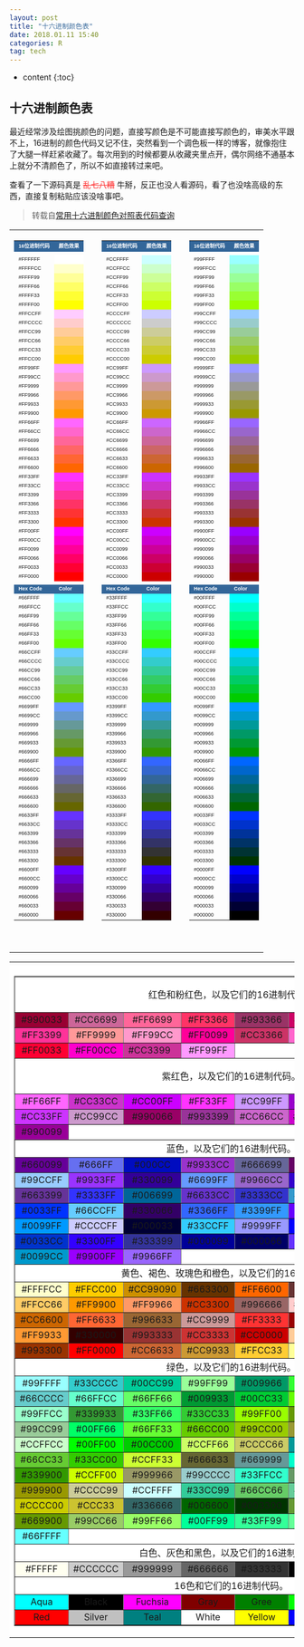 ```yaml
---
layout: post
title: "十六进制颜色表"
date: 2018.01.11 15:40
categories: R
tag: tech
---
```

* content
{:toc}

## 十六进制颜色表

最近经常涉及绘图挑颜色的问题，直接写颜色是不可能直接写颜色的，审美水平跟不上，16进制的颜色代码又记不住，突然看到一个调色板一样的博客，就像抱住了大腿一样赶紧收藏了。每次用到的时候都要从收藏夹里点开，偶尔网络不通基本上就分不清颜色了，所以不如直接转过来吧。

查看了一下源码真是 <font color='#FF3333'><del>乱七八糟</del></font> 牛掰，反正也没人看源码，看了也没啥高级的东西，直接复制粘贴应该没啥事吧。

>转载自[常用十六进制颜色对照表代码查询](https://yusi123.com/1090.html)

<table width="98%" cellspacing="1" cellpadding="1" align="center"><tbody><tr><td><table width="100%" border="0" cellspacing="2" cellpadding="2"><tbody><tr><td bgcolor="#336699"><span style="color: #ffffff; font-family: Verdana, Helvetica, sans-serif; font-size: xx-small;"><strong>16位进制代码</strong></span></td><td bgcolor="#336699"><span style="color: #ffffff; font-family: Verdana, Helvetica, sans-serif; font-size: xx-small;"><strong>颜色效果</strong></span></td></tr><tr><td></td><td></td></tr><tr><td><span style="font-family: Verdana, Helvetica, sans-serif; font-size: xx-small;">#FFFFFF</span></td><td bgcolor="#ffffff"></td></tr><tr><td><span style="font-family: Verdana, Helvetica, sans-serif; font-size: xx-small;">#FFFFCC</span></td><td bgcolor="#ffffcc"></td></tr><tr><td><span style="font-family: Verdana, Helvetica, sans-serif; font-size: xx-small;">#FFFF99</span></td><td bgcolor="#ffff99"></td></tr><tr><td><span style="font-family: Verdana, Helvetica, sans-serif; font-size: xx-small;">#FFFF66</span></td><td bgcolor="#ffff66"></td></tr><tr><td><span style="font-family: Verdana, Helvetica, sans-serif; font-size: xx-small;">#FFFF33</span></td><td bgcolor="#ffff33"></td></tr><tr><td><span style="font-family: Verdana, Helvetica, sans-serif; font-size: xx-small;">#FFFF00</span></td><td bgcolor="#ffff00"></td></tr><tr><td><span style="font-family: Verdana, Helvetica, sans-serif; font-size: xx-small;">#FFCCFF</span></td><td bgcolor="#ffccff"></td></tr><tr><td><span style="font-family: Verdana, Helvetica, sans-serif; font-size: xx-small;">#FFCCCC</span></td><td bgcolor="#ffcccc"></td></tr><tr><td><span style="font-family: Verdana, Helvetica, sans-serif; font-size: xx-small;">#FFCC99</span></td><td bgcolor="#ffcc99"></td></tr><tr><td><span style="font-family: Verdana, Helvetica, sans-serif; font-size: xx-small;">#FFCC66</span></td><td bgcolor="#ffcc66"></td></tr><tr><td><span style="font-family: Verdana, Helvetica, sans-serif; font-size: xx-small;">#FFCC33</span></td><td bgcolor="#ffcc33"></td></tr><tr><td><span style="font-family: Verdana, Helvetica, sans-serif; font-size: xx-small;">#FFCC00</span></td><td bgcolor="#ffcc00"></td></tr><tr><td><span style="font-family: Verdana, Helvetica, sans-serif; font-size: xx-small;">#FF99FF</span></td><td bgcolor="#ff99ff"></td></tr><tr><td><span style="font-family: Verdana, Helvetica, sans-serif; font-size: xx-small;">#FF99CC</span></td><td bgcolor="#ff99cc"></td></tr><tr><td><span style="font-family: Verdana, Helvetica, sans-serif; font-size: xx-small;">#FF9999</span></td><td bgcolor="#ff9999"></td></tr><tr><td><span style="font-family: Verdana, Helvetica, sans-serif; font-size: xx-small;">#FF9966</span></td><td bgcolor="#ff9966"></td></tr><tr><td><span style="font-family: Verdana, Helvetica, sans-serif; font-size: xx-small;">#FF9933</span></td><td bgcolor="#ff9933"></td></tr><tr><td><span style="font-family: Verdana, Helvetica, sans-serif; font-size: xx-small;">#FF9900</span></td><td bgcolor="#ff9900"></td></tr><tr><td><span style="font-family: Verdana, Helvetica, sans-serif; font-size: xx-small;">#FF66FF</span></td><td bgcolor="#ff66ff"></td></tr><tr><td><span style="font-family: Verdana, Helvetica, sans-serif; font-size: xx-small;">#FF66CC</span></td><td bgcolor="#ff66cc"></td></tr><tr><td><span style="font-family: Verdana, Helvetica, sans-serif; font-size: xx-small;">#FF6699</span></td><td bgcolor="#ff6699"></td></tr><tr><td><span style="font-family: Verdana, Helvetica, sans-serif; font-size: xx-small;">#FF6666</span></td><td bgcolor="#ff6666"></td></tr><tr><td><span style="font-family: Verdana, Helvetica, sans-serif; font-size: xx-small;">#FF6633</span></td><td bgcolor="#ff6633"></td></tr><tr><td><span style="font-family: Verdana, Helvetica, sans-serif; font-size: xx-small;">#FF6600</span></td><td bgcolor="#ff6600"></td></tr><tr><td><span style="font-family: Verdana, Helvetica, sans-serif; font-size: xx-small;">#FF33FF</span></td><td bgcolor="#ff33ff"></td></tr><tr><td><span style="font-family: Verdana, Helvetica, sans-serif; font-size: xx-small;">#FF33CC</span></td><td bgcolor="#ff33cc"></td></tr><tr><td><span style="font-family: Verdana, Helvetica, sans-serif; font-size: xx-small;">#FF3399</span></td><td bgcolor="#ff3399"></td></tr><tr><td><span style="font-family: Verdana, Helvetica, sans-serif; font-size: xx-small;">#FF3366</span></td><td bgcolor="#ff3366"></td></tr><tr><td><span style="font-family: Verdana, Helvetica, sans-serif; font-size: xx-small;">#FF3333</span></td><td bgcolor="#ff3333"></td></tr><tr><td><span style="font-family: Verdana, Helvetica, sans-serif; font-size: xx-small;">#FF3300</span></td><td bgcolor="#ff3300"></td></tr><tr><td><span style="font-family: Verdana, Helvetica, sans-serif; font-size: xx-small;">#FF00FF</span></td><td bgcolor="#ff00ff"></td></tr><tr><td><span style="font-family: Verdana, Helvetica, sans-serif; font-size: xx-small;">#FF00CC</span></td><td bgcolor="#ff00cc"></td></tr><tr><td><span style="font-family: Verdana, Helvetica, sans-serif; font-size: xx-small;">#FF0099</span></td><td bgcolor="#ff0099"></td></tr><tr><td><span style="font-family: Verdana, Helvetica, sans-serif; font-size: xx-small;">#FF0066</span></td><td bgcolor="#ff0066"></td></tr><tr><td><span style="font-family: Verdana, Helvetica, sans-serif; font-size: xx-small;">#FF0033</span></td><td bgcolor="#ff0033"></td></tr><tr><td><span style="font-family: Verdana, Helvetica, sans-serif; font-size: xx-small;">#FF0000</span></td><td bgcolor="#ff0000"></td></tr><tr><td></td></tr><tr><td bgcolor="#336699"><span style="color: #ffffff; font-family: Verdana, Helvetica, sans-serif; font-size: xx-small;"><strong>Hex Code</strong></span></td><td bgcolor="#336699"><span style="color: #ffffff; font-family: Verdana, Helvetica, sans-serif; font-size: xx-small;"><strong>Color</strong></span></td></tr><tr><td><span style="font-family: Verdana, Helvetica, sans-serif; font-size: xx-small;">#66FFFF</span></td><td bgcolor="#66ffff"></td></tr><tr><td><span style="font-family: Verdana, Helvetica, sans-serif; font-size: xx-small;">#66FFCC</span></td><td bgcolor="#66ffcc"></td></tr><tr><td><span style="font-family: Verdana, Helvetica, sans-serif; font-size: xx-small;">#66FF99</span></td><td bgcolor="#66ff99"></td></tr><tr><td><span style="font-family: Verdana, Helvetica, sans-serif; font-size: xx-small;">#66FF66</span></td><td bgcolor="#66ff66"></td></tr><tr><td><span style="font-family: Verdana, Helvetica, sans-serif; font-size: xx-small;">#66FF33</span></td><td bgcolor="#66ff33"></td></tr><tr><td><span style="font-family: Verdana, Helvetica, sans-serif; font-size: xx-small;">#66FF00</span></td><td bgcolor="#66ff00"></td></tr><tr><td><span style="font-family: Verdana, Helvetica, sans-serif; font-size: xx-small;">#66CCFF</span></td><td bgcolor="#66ccff"></td></tr><tr><td><span style="font-family: Verdana, Helvetica, sans-serif; font-size: xx-small;">#66CCCC</span></td><td bgcolor="#66cccc"></td></tr><tr><td><span style="font-family: Verdana, Helvetica, sans-serif; font-size: xx-small;">#66CC99</span></td><td bgcolor="#66cc99"></td></tr><tr><td><span style="font-family: Verdana, Helvetica, sans-serif; font-size: xx-small;">#66CC66</span></td><td bgcolor="#66cc66"></td></tr><tr><td><span style="font-family: Verdana, Helvetica, sans-serif; font-size: xx-small;">#66CC33</span></td><td bgcolor="#66cc33"></td></tr><tr><td><span style="font-family: Verdana, Helvetica, sans-serif; font-size: xx-small;">#66CC00</span></td><td bgcolor="#66cc00"></td></tr><tr><td><span style="font-family: Verdana, Helvetica, sans-serif; font-size: xx-small;">#6699FF</span></td><td bgcolor="#6699ff"></td></tr><tr><td><span style="font-family: Verdana, Helvetica, sans-serif; font-size: xx-small;">#6699CC</span></td><td bgcolor="#6699cc"></td></tr><tr><td><span style="font-family: Verdana, Helvetica, sans-serif; font-size: xx-small;">#669999</span></td><td bgcolor="#669999"></td></tr><tr><td><span style="font-family: Verdana, Helvetica, sans-serif; font-size: xx-small;">#669966</span></td><td bgcolor="#669966"></td></tr><tr><td><span style="font-family: Verdana, Helvetica, sans-serif; font-size: xx-small;">#669933</span></td><td bgcolor="#669933"></td></tr><tr><td><span style="font-family: Verdana, Helvetica, sans-serif; font-size: xx-small;">#669900</span></td><td bgcolor="#669900"></td></tr><tr><td><span style="font-family: Verdana, Helvetica, sans-serif; font-size: xx-small;">#6666FF</span></td><td bgcolor="#6666ff"></td></tr><tr><td><span style="font-family: Verdana, Helvetica, sans-serif; font-size: xx-small;">#6666CC</span></td><td bgcolor="#6666cc"></td></tr><tr><td><span style="font-family: Verdana, Helvetica, sans-serif; font-size: xx-small;">#666699</span></td><td bgcolor="#666699"></td></tr><tr><td><span style="font-family: Verdana, Helvetica, sans-serif; font-size: xx-small;">#666666</span></td><td bgcolor="#666666"></td></tr><tr><td><span style="font-family: Verdana, Helvetica, sans-serif; font-size: xx-small;">#666633</span></td><td bgcolor="#666633"></td></tr><tr><td><span style="font-family: Verdana, Helvetica, sans-serif; font-size: xx-small;">#666600</span></td><td bgcolor="#666600"></td></tr><tr><td><span style="font-family: Verdana, Helvetica, sans-serif; font-size: xx-small;">#6633FF</span></td><td bgcolor="#6633ff"></td></tr><tr><td><span style="font-family: Verdana, Helvetica, sans-serif; font-size: xx-small;">#6633CC</span></td><td bgcolor="#6633cc"></td></tr><tr><td><span style="font-family: Verdana, Helvetica, sans-serif; font-size: xx-small;">#663399</span></td><td bgcolor="#663399"></td></tr><tr><td><span style="font-family: Verdana, Helvetica, sans-serif; font-size: xx-small;">#663366</span></td><td bgcolor="#663366"></td></tr><tr><td><span style="font-family: Verdana, Helvetica, sans-serif; font-size: xx-small;">#663333</span></td><td bgcolor="#663333"></td></tr><tr><td><span style="font-family: Verdana, Helvetica, sans-serif; font-size: xx-small;">#663300</span></td><td bgcolor="#663300"></td></tr><tr><td><span style="font-family: Verdana, Helvetica, sans-serif; font-size: xx-small;">#6600FF</span></td><td bgcolor="#6600ff"></td></tr><tr><td><span style="font-family: Verdana, Helvetica, sans-serif; font-size: xx-small;">#6600CC</span></td><td bgcolor="#6600cc"></td></tr><tr><td><span style="font-family: Verdana, Helvetica, sans-serif; font-size: xx-small;">#660099</span></td><td bgcolor="#660099"></td></tr><tr><td><span style="font-family: Verdana, Helvetica, sans-serif; font-size: xx-small;">#660066</span></td><td bgcolor="#660066"></td></tr><tr><td><span style="font-family: Verdana, Helvetica, sans-serif; font-size: xx-small;">#660033</span></td><td bgcolor="#660033"></td></tr><tr><td><span style="font-family: Verdana, Helvetica, sans-serif; font-size: xx-small;">#660000</span></td><td bgcolor="#660000"></td></tr></tbody></table><p>&nbsp;</td><td></td><td valign="top"><table width="100%" border="0" cellspacing="2" cellpadding="2"><tbody><tr><td bgcolor="#336699"><span style="color: #ffffff; font-family: Verdana, Helvetica, sans-serif; font-size: xx-small;"><strong>16位进制代码</strong></span></td><td bgcolor="#336699"><span style="color: #ffffff; font-family: Verdana, Helvetica, sans-serif; font-size: xx-small;"><strong>颜色效果</strong></span></td></tr><tr><td></td><td></td></tr><tr><td><span style="font-family: Verdana, Helvetica, sans-serif; font-size: xx-small;">#CCFFFF</span></td><td bgcolor="#ccffff"></td></tr><tr><td><span style="font-family: Verdana, Helvetica, sans-serif; font-size: xx-small;">#CCFFCC</span></td><td bgcolor="#ccffcc"></td></tr><tr><td><span style="font-family: Verdana, Helvetica, sans-serif; font-size: xx-small;">#CCFF99</span></td><td bgcolor="#ccff99"></td></tr><tr><td><span style="font-family: Verdana, Helvetica, sans-serif; font-size: xx-small;">#CCFF66</span></td><td bgcolor="#ccff66"></td></tr><tr><td><span style="font-family: Verdana, Helvetica, sans-serif; font-size: xx-small;">#CCFF33</span></td><td bgcolor="#ccff33"></td></tr><tr><td><span style="font-family: Verdana, Helvetica, sans-serif; font-size: xx-small;">#CCFF00</span></td><td bgcolor="#ccff00"></td></tr><tr><td><span style="font-family: Verdana, Helvetica, sans-serif; font-size: xx-small;">#CCCCFF</span></td><td bgcolor="#ccccff"></td></tr><tr><td><span style="font-family: Verdana, Helvetica, sans-serif; font-size: xx-small;">#CCCCCC</span></td><td bgcolor="#cccccc"></td></tr><tr><td><span style="font-family: Verdana, Helvetica, sans-serif; font-size: xx-small;">#CCCC99</span></td><td bgcolor="#cccc99"></td></tr><tr><td><span style="font-family: Verdana, Helvetica, sans-serif; font-size: xx-small;">#CCCC66</span></td><td bgcolor="#cccc66"></td></tr><tr><td><span style="font-family: Verdana, Helvetica, sans-serif; font-size: xx-small;">#CCCC33</span></td><td bgcolor="#cccc33"></td></tr><tr><td><span style="font-family: Verdana, Helvetica, sans-serif; font-size: xx-small;">#CCCC00</span></td><td bgcolor="#cccc00"></td></tr><tr><td><span style="font-family: Verdana, Helvetica, sans-serif; font-size: xx-small;">#CC99FF</span></td><td bgcolor="#cc99ff"></td></tr><tr><td><span style="font-family: Verdana, Helvetica, sans-serif; font-size: xx-small;">#CC99CC</span></td><td bgcolor="#cc99cc"></td></tr><tr><td><span style="font-family: Verdana, Helvetica, sans-serif; font-size: xx-small;">#CC9999</span></td><td bgcolor="#cc9999"></td></tr><tr><td><span style="font-family: Verdana, Helvetica, sans-serif; font-size: xx-small;">#CC9966</span></td><td bgcolor="#cc9966"></td></tr><tr><td><span style="font-family: Verdana, Helvetica, sans-serif; font-size: xx-small;">#CC9933</span></td><td bgcolor="#cc9933"></td></tr><tr><td><span style="font-family: Verdana, Helvetica, sans-serif; font-size: xx-small;">#CC9900</span></td><td bgcolor="#cc9900"></td></tr><tr><td><span style="font-family: Verdana, Helvetica, sans-serif; font-size: xx-small;">#CC66FF</span></td><td bgcolor="#cc66ff"></td></tr><tr><td><span style="font-family: Verdana, Helvetica, sans-serif; font-size: xx-small;">#CC66CC</span></td><td bgcolor="#cc66cc"></td></tr><tr><td><span style="font-family: Verdana, Helvetica, sans-serif; font-size: xx-small;">#CC6699</span></td><td bgcolor="#cc6699"></td></tr><tr><td><span style="font-family: Verdana, Helvetica, sans-serif; font-size: xx-small;">#CC6666</span></td><td bgcolor="#cc6666"></td></tr><tr><td><span style="font-family: Verdana, Helvetica, sans-serif; font-size: xx-small;">#CC6633</span></td><td bgcolor="#cc6633"></td></tr><tr><td><span style="font-family: Verdana, Helvetica, sans-serif; font-size: xx-small;">#CC6600</span></td><td bgcolor="#cc6600"></td></tr><tr><td><span style="font-family: Verdana, Helvetica, sans-serif; font-size: xx-small;">#CC33FF</span></td><td bgcolor="#cc33ff"></td></tr><tr><td><span style="font-family: Verdana, Helvetica, sans-serif; font-size: xx-small;">#CC33CC</span></td><td bgcolor="#cc33cc"></td></tr><tr><td><span style="font-family: Verdana, Helvetica, sans-serif; font-size: xx-small;">#CC3399</span></td><td bgcolor="#cc3399"></td></tr><tr><td><span style="font-family: Verdana, Helvetica, sans-serif; font-size: xx-small;">#CC3366</span></td><td bgcolor="#cc3366"></td></tr><tr><td><span style="font-family: Verdana, Helvetica, sans-serif; font-size: xx-small;">#CC3333</span></td><td bgcolor="#cc3333"></td></tr><tr><td><span style="font-family: Verdana, Helvetica, sans-serif; font-size: xx-small;">#CC3300</span></td><td bgcolor="#cc3300"></td></tr><tr><td><span style="font-family: Verdana, Helvetica, sans-serif; font-size: xx-small;">#CC00FF</span></td><td bgcolor="#cc00ff"></td></tr><tr><td><span style="font-family: Verdana, Helvetica, sans-serif; font-size: xx-small;">#CC00CC</span></td><td bgcolor="#cc00cc"></td></tr><tr><td><span style="font-family: Verdana, Helvetica, sans-serif; font-size: xx-small;">#CC0099</span></td><td bgcolor="#cc0099"></td></tr><tr><td><span style="font-family: Verdana, Helvetica, sans-serif; font-size: xx-small;">#CC0066</span></td><td bgcolor="#cc0066"></td></tr><tr><td><span style="font-family: Verdana, Helvetica, sans-serif; font-size: xx-small;">#CC0033</span></td><td bgcolor="#cc0033"></td></tr><tr><td><span style="font-family: Verdana, Helvetica, sans-serif; font-size: xx-small;">#CC0000</span></td><td bgcolor="#cc0000"></td></tr><tr><td></td></tr><tr><td bgcolor="#336699"><span style="color: #ffffff; font-family: Verdana, Helvetica, sans-serif; font-size: xx-small;"><strong>Hex Code</strong></span></td><td bgcolor="#336699"><span style="color: #ffffff; font-family: Verdana, Helvetica, sans-serif; font-size: xx-small;"><strong>Color</strong></span></td></tr><tr><td><span style="font-family: Verdana, Helvetica, sans-serif; font-size: xx-small;">#33FFFF</span></td><td bgcolor="#33ffff"></td></tr><tr><td><span style="font-family: Verdana, Helvetica, sans-serif; font-size: xx-small;">#33FFCC</span></td><td bgcolor="#33ffcc"></td></tr><tr><td><span style="font-family: Verdana, Helvetica, sans-serif; font-size: xx-small;">#33FF99</span></td><td bgcolor="#33ff99"></td></tr><tr><td><span style="font-family: Verdana, Helvetica, sans-serif; font-size: xx-small;">#33FF66</span></td><td bgcolor="#33ff66"></td></tr><tr><td><span style="font-family: Verdana, Helvetica, sans-serif; font-size: xx-small;">#33FF33</span></td><td bgcolor="#33ff33"></td></tr><tr><td><span style="font-family: Verdana, Helvetica, sans-serif; font-size: xx-small;">#33FF00</span></td><td bgcolor="#33ff00"></td></tr><tr><td><span style="font-family: Verdana, Helvetica, sans-serif; font-size: xx-small;">#33CCFF</span></td><td bgcolor="#33ccff"></td></tr><tr><td><span style="font-family: Verdana, Helvetica, sans-serif; font-size: xx-small;">#33CCCC</span></td><td bgcolor="#33cccc"></td></tr><tr><td><span style="font-family: Verdana, Helvetica, sans-serif; font-size: xx-small;">#33CC99</span></td><td bgcolor="#33cc99"></td></tr><tr><td><span style="font-family: Verdana, Helvetica, sans-serif; font-size: xx-small;">#33CC66</span></td><td bgcolor="#33cc66"></td></tr><tr><td><span style="font-family: Verdana, Helvetica, sans-serif; font-size: xx-small;">#33CC33</span></td><td bgcolor="#33cc33"></td></tr><tr><td><span style="font-family: Verdana, Helvetica, sans-serif; font-size: xx-small;">#33CC00</span></td><td bgcolor="#33cc00"></td></tr><tr><td><span style="font-family: Verdana, Helvetica, sans-serif; font-size: xx-small;">#3399FF</span></td><td bgcolor="#3399ff"></td></tr><tr><td><span style="font-family: Verdana, Helvetica, sans-serif; font-size: xx-small;">#3399CC</span></td><td bgcolor="#3399cc"></td></tr><tr><td><span style="font-family: Verdana, Helvetica, sans-serif; font-size: xx-small;">#339999</span></td><td bgcolor="#339999"></td></tr><tr><td><span style="font-family: Verdana, Helvetica, sans-serif; font-size: xx-small;">#339966</span></td><td bgcolor="#339966"></td></tr><tr><td><span style="font-family: Verdana, Helvetica, sans-serif; font-size: xx-small;">#339933</span></td><td bgcolor="#339933"></td></tr><tr><td><span style="font-family: Verdana, Helvetica, sans-serif; font-size: xx-small;">#339900</span></td><td bgcolor="#339900"></td></tr><tr><td><span style="font-family: Verdana, Helvetica, sans-serif; font-size: xx-small;">#3366FF</span></td><td bgcolor="#3366ff"></td></tr><tr><td><span style="font-family: Verdana, Helvetica, sans-serif; font-size: xx-small;">#3366CC</span></td><td bgcolor="#3366cc"></td></tr><tr><td><span style="font-family: Verdana, Helvetica, sans-serif; font-size: xx-small;">#336699</span></td><td bgcolor="#336699"></td></tr><tr><td><span style="font-family: Verdana, Helvetica, sans-serif; font-size: xx-small;">#336666</span></td><td bgcolor="#336666"></td></tr><tr><td><span style="font-family: Verdana, Helvetica, sans-serif; font-size: xx-small;">#336633</span></td><td bgcolor="#336633"></td></tr><tr><td><span style="font-family: Verdana, Helvetica, sans-serif; font-size: xx-small;">#336600</span></td><td bgcolor="#336600"></td></tr><tr><td><span style="font-family: Verdana, Helvetica, sans-serif; font-size: xx-small;">#3333FF</span></td><td bgcolor="#3333ff"></td></tr><tr><td><span style="font-family: Verdana, Helvetica, sans-serif; font-size: xx-small;">#3333CC</span></td><td bgcolor="#3333cc"></td></tr><tr><td><span style="font-family: Verdana, Helvetica, sans-serif; font-size: xx-small;">#333399</span></td><td bgcolor="#333399"></td></tr><tr><td><span style="font-family: Verdana, Helvetica, sans-serif; font-size: xx-small;">#333366</span></td><td bgcolor="#333366"></td></tr><tr><td><span style="font-family: Verdana, Helvetica, sans-serif; font-size: xx-small;">#333333</span></td><td bgcolor="#333333"></td></tr><tr><td><span style="font-family: Verdana, Helvetica, sans-serif; font-size: xx-small;">#333300</span></td><td bgcolor="#333300"></td></tr><tr><td><span style="font-family: Verdana, Helvetica, sans-serif; font-size: xx-small;">#3300FF</span></td><td bgcolor="#3300ff"></td></tr><tr><td><span style="font-family: Verdana, Helvetica, sans-serif; font-size: xx-small;">#3300CC</span></td><td bgcolor="#3300cc"></td></tr><tr><td><span style="font-family: Verdana, Helvetica, sans-serif; font-size: xx-small;">#330099</span></td><td bgcolor="#330099"></td></tr><tr><td><span style="font-family: Verdana, Helvetica, sans-serif; font-size: xx-small;">#330066</span></td><td bgcolor="#330066"></td></tr><tr><td><span style="font-family: Verdana, Helvetica, sans-serif; font-size: xx-small;">#330033</span></td><td bgcolor="#330033"></td></tr><tr><td><span style="font-family: Verdana, Helvetica, sans-serif; font-size: xx-small;">#330000</span></td><td bgcolor="#330000"></td></tr></tbody></table></td><td></td><td valign="top"><table width="100%" border="0" cellspacing="2" cellpadding="2"><tbody><tr><td bgcolor="#336699"><span style="color: #ffffff; font-family: Verdana, Helvetica, sans-serif; font-size: xx-small;"><strong>16位进制代码</strong></span></td><td bgcolor="#336699"><span style="color: #ffffff; font-family: Verdana, Helvetica, sans-serif; font-size: xx-small;"><strong>颜色效果</strong></span></td></tr><tr><td></td><td></td></tr><tr><td><span style="font-family: Verdana, Helvetica, sans-serif; font-size: xx-small;">#99FFFF</span></td><td bgcolor="#99ffff"></td></tr><tr><td><span style="font-family: Verdana, Helvetica, sans-serif; font-size: xx-small;">#99FFCC</span></td><td bgcolor="#99ffcc"></td></tr><tr><td><span style="font-family: Verdana, Helvetica, sans-serif; font-size: xx-small;">#99FF99</span></td><td bgcolor="#99ff99"></td></tr><tr><td><span style="font-family: Verdana, Helvetica, sans-serif; font-size: xx-small;">#99FF66</span></td><td bgcolor="#99ff66"></td></tr><tr><td><span style="font-family: Verdana, Helvetica, sans-serif; font-size: xx-small;">#99FF33</span></td><td bgcolor="#99ff33"></td></tr><tr><td><span style="font-family: Verdana, Helvetica, sans-serif; font-size: xx-small;">#99FF00</span></td><td bgcolor="#99ff00"></td></tr><tr><td><span style="font-family: Verdana, Helvetica, sans-serif; font-size: xx-small;">#99CCFF</span></td><td bgcolor="#99ccff"></td></tr><tr><td><span style="font-family: Verdana, Helvetica, sans-serif; font-size: xx-small;">#99CCCC</span></td><td bgcolor="#99cccc"></td></tr><tr><td><span style="font-family: Verdana, Helvetica, sans-serif; font-size: xx-small;">#99CC99</span></td><td bgcolor="#99cc99"></td></tr><tr><td><span style="font-family: Verdana, Helvetica, sans-serif; font-size: xx-small;">#99CC66</span></td><td bgcolor="#99cc66"></td></tr><tr><td><span style="font-family: Verdana, Helvetica, sans-serif; font-size: xx-small;">#99CC33</span></td><td bgcolor="#99cc33"></td></tr><tr><td><span style="font-family: Verdana, Helvetica, sans-serif; font-size: xx-small;">#99CC00</span></td><td bgcolor="#99cc00"></td></tr><tr><td><span style="font-family: Verdana, Helvetica, sans-serif; font-size: xx-small;">#9999FF</span></td><td bgcolor="#9999ff"></td></tr><tr><td><span style="font-family: Verdana, Helvetica, sans-serif; font-size: xx-small;">#9999CC</span></td><td bgcolor="#9999cc"></td></tr><tr><td><span style="font-family: Verdana, Helvetica, sans-serif; font-size: xx-small;">#999999</span></td><td bgcolor="#999999"></td></tr><tr><td><span style="font-family: Verdana, Helvetica, sans-serif; font-size: xx-small;">#999966</span></td><td bgcolor="#999966"></td></tr><tr><td><span style="font-family: Verdana, Helvetica, sans-serif; font-size: xx-small;">#999933</span></td><td bgcolor="#999933"></td></tr><tr><td><span style="font-family: Verdana, Helvetica, sans-serif; font-size: xx-small;">#999900</span></td><td bgcolor="#999900"></td></tr><tr><td><span style="font-family: Verdana, Helvetica, sans-serif; font-size: xx-small;">#9966FF</span></td><td bgcolor="#9966ff"></td></tr><tr><td><span style="font-family: Verdana, Helvetica, sans-serif; font-size: xx-small;">#9966CC</span></td><td bgcolor="#9966cc"></td></tr><tr><td><span style="font-family: Verdana, Helvetica, sans-serif; font-size: xx-small;">#996699</span></td><td bgcolor="#996699"></td></tr><tr><td><span style="font-family: Verdana, Helvetica, sans-serif; font-size: xx-small;">#996666</span></td><td bgcolor="#996666"></td></tr><tr><td><span style="font-family: Verdana, Helvetica, sans-serif; font-size: xx-small;">#996633</span></td><td bgcolor="#996633"></td></tr><tr><td><span style="font-family: Verdana, Helvetica, sans-serif; font-size: xx-small;">#996600</span></td><td bgcolor="#996600"></td></tr><tr><td><span style="font-family: Verdana, Helvetica, sans-serif; font-size: xx-small;">#9933FF</span></td><td bgcolor="#9933ff"></td></tr><tr><td><span style="font-family: Verdana, Helvetica, sans-serif; font-size: xx-small;">#9933CC</span></td><td bgcolor="#9933cc"></td></tr><tr><td><span style="font-family: Verdana, Helvetica, sans-serif; font-size: xx-small;">#993399</span></td><td bgcolor="#993399"></td></tr><tr><td><span style="font-family: Verdana, Helvetica, sans-serif; font-size: xx-small;">#993366</span></td><td bgcolor="#993366"></td></tr><tr><td><span style="font-family: Verdana, Helvetica, sans-serif; font-size: xx-small;">#993333</span></td><td bgcolor="#993333"></td></tr><tr><td><span style="font-family: Verdana, Helvetica, sans-serif; font-size: xx-small;">#993300</span></td><td bgcolor="#993300"></td></tr><tr><td><span style="font-family: Verdana, Helvetica, sans-serif; font-size: xx-small;">#9900FF</span></td><td bgcolor="#9900ff"></td></tr><tr><td><span style="font-family: Verdana, Helvetica, sans-serif; font-size: xx-small;">#9900CC</span></td><td bgcolor="#9900cc"></td></tr><tr><td><span style="font-family: Verdana, Helvetica, sans-serif; font-size: xx-small;">#990099</span></td><td bgcolor="#990099"></td></tr><tr><td><span style="font-family: Verdana, Helvetica, sans-serif; font-size: xx-small;">#990066</span></td><td bgcolor="#990066"></td></tr><tr><td><span style="font-family: Verdana, Helvetica, sans-serif; font-size: xx-small;">#990033</span></td><td bgcolor="#990033"></td></tr><tr><td><span style="font-family: Verdana, Helvetica, sans-serif; font-size: xx-small;">#990000</span></td><td bgcolor="#990000"></td></tr><tr><td></td></tr><tr><td bgcolor="#336699"><span style="color: #ffffff; font-family: Verdana, Helvetica, sans-serif; font-size: xx-small;"><strong>Hex Code</strong></span></td><td bgcolor="#336699"><span style="color: #ffffff; font-family: Verdana, Helvetica, sans-serif; font-size: xx-small;"><strong>Color</strong></span></td></tr><tr><td><span style="font-family: Verdana, Helvetica, sans-serif; font-size: xx-small;">#00FFFF</span></td><td bgcolor="#00ffff"></td></tr><tr><td><span style="font-family: Verdana, Helvetica, sans-serif; font-size: xx-small;">#00FFCC</span></td><td bgcolor="#00ffcc"></td></tr><tr><td><span style="font-family: Verdana, Helvetica, sans-serif; font-size: xx-small;">#00FF99</span></td><td bgcolor="#00ff99"></td></tr><tr><td><span style="font-family: Verdana, Helvetica, sans-serif; font-size: xx-small;">#00FF66</span></td><td bgcolor="#00ff66"></td></tr><tr><td><span style="font-family: Verdana, Helvetica, sans-serif; font-size: xx-small;">#00FF33</span></td><td bgcolor="#00ff33"></td></tr><tr><td><span style="font-family: Verdana, Helvetica, sans-serif; font-size: xx-small;">#00FF00</span></td><td bgcolor="#00ff00"></td></tr><tr><td><span style="font-family: Verdana, Helvetica, sans-serif; font-size: xx-small;">#00CCFF</span></td><td bgcolor="#00ccff"></td></tr><tr><td><span style="font-family: Verdana, Helvetica, sans-serif; font-size: xx-small;">#00CCCC</span></td><td bgcolor="#00cccc"></td></tr><tr><td><span style="font-family: Verdana, Helvetica, sans-serif; font-size: xx-small;">#00CC99</span></td><td bgcolor="#00cc99"></td></tr><tr><td><span style="font-family: Verdana, Helvetica, sans-serif; font-size: xx-small;">#00CC66</span></td><td bgcolor="#00cc66"></td></tr><tr><td><span style="font-family: Verdana, Helvetica, sans-serif; font-size: xx-small;">#00CC33</span></td><td bgcolor="#00cc33"></td></tr><tr><td><span style="font-family: Verdana, Helvetica, sans-serif; font-size: xx-small;">#00CC00</span></td><td bgcolor="#00cc00"></td></tr><tr><td><span style="font-family: Verdana, Helvetica, sans-serif; font-size: xx-small;">#0099FF</span></td><td bgcolor="#0099ff"></td></tr><tr><td><span style="font-family: Verdana, Helvetica, sans-serif; font-size: xx-small;">#0099CC</span></td><td bgcolor="#0099cc"></td></tr><tr><td><span style="font-family: Verdana, Helvetica, sans-serif; font-size: xx-small;">#009999</span></td><td bgcolor="#009999"></td></tr><tr><td><span style="font-family: Verdana, Helvetica, sans-serif; font-size: xx-small;">#009966</span></td><td bgcolor="#009966"></td></tr><tr><td><span style="font-family: Verdana, Helvetica, sans-serif; font-size: xx-small;">#009933</span></td><td bgcolor="#009933"></td></tr><tr><td><span style="font-family: Verdana, Helvetica, sans-serif; font-size: xx-small;">#009900</span></td><td bgcolor="#009900"></td></tr><tr><td><span style="font-family: Verdana, Helvetica, sans-serif; font-size: xx-small;">#0066FF</span></td><td bgcolor="#0066ff"></td></tr><tr><td><span style="font-family: Verdana, Helvetica, sans-serif; font-size: xx-small;">#0066CC</span></td><td bgcolor="#0066cc"></td></tr><tr><td><span style="font-family: Verdana, Helvetica, sans-serif; font-size: xx-small;">#006699</span></td><td bgcolor="#006699"></td></tr><tr><td><span style="font-family: Verdana, Helvetica, sans-serif; font-size: xx-small;">#006666</span></td><td bgcolor="#006666"></td></tr><tr><td><span style="font-family: Verdana, Helvetica, sans-serif; font-size: xx-small;">#006633</span></td><td bgcolor="#006633"></td></tr><tr><td><span style="font-family: Verdana, Helvetica, sans-serif; font-size: xx-small;">#006600</span></td><td bgcolor="#006600"></td></tr><tr><td><span style="font-family: Verdana, Helvetica, sans-serif; font-size: xx-small;">#0033FF</span></td><td bgcolor="#0033ff"></td></tr><tr><td><span style="font-family: Verdana, Helvetica, sans-serif; font-size: xx-small;">#0033CC</span></td><td bgcolor="#0033cc"></td></tr><tr><td><span style="font-family: Verdana, Helvetica, sans-serif; font-size: xx-small;">#003399</span></td><td bgcolor="#003399"></td></tr><tr><td><span style="font-family: Verdana, Helvetica, sans-serif; font-size: xx-small;">#003366</span></td><td bgcolor="#003366"></td></tr><tr><td><span style="font-family: Verdana, Helvetica, sans-serif; font-size: xx-small;">#003333</span></td><td bgcolor="#003333"></td></tr><tr><td><span style="font-family: Verdana, Helvetica, sans-serif; font-size: xx-small;">#003300</span></td><td bgcolor="#003300"></td></tr><tr><td><span style="font-family: Verdana, Helvetica, sans-serif; font-size: xx-small;">#0000FF</span></td><td bgcolor="#0000ff"></td></tr><tr><td><span style="font-family: Verdana, Helvetica, sans-serif; font-size: xx-small;">#0000CC</span></td><td bgcolor="#0000cc"></td></tr><tr><td><span style="font-family: Verdana, Helvetica, sans-serif; font-size: xx-small;">#000099</span></td><td bgcolor="#000099"></td></tr><tr><td><span style="font-family: Verdana, Helvetica, sans-serif; font-size: xx-small;">#000066</span></td><td bgcolor="#000066"></td></tr><tr><td><span style="font-family: Verdana, Helvetica, sans-serif; font-size: xx-small;">#000033</span></td><td bgcolor="#000033"></td></tr><tr><td><span style="font-family: Verdana, Helvetica, sans-serif; font-size: xx-small;">#000000</span></td><td bgcolor="#000000"></td></tr></tbody></table></td></tr></tbody></table><table width="100%" cellspacing="0" cellpadding="3"><tbody><tr><td></td><td align="right"></td></tr><tr bgcolor="#ffffff"><td colspan="2"><table width="600" border="1" cellspacing="1"><tbody><tr><td colspan="10" width="100%" height="19"><p align="center">红色和粉红色，以及它们的16进制代码。</p></td></tr><tr><td align="middle" bgcolor="#990033" width="12" height="25">#990033</td><td align="middle" bgcolor="#cc6699" width="12" height="25">#CC6699</td><td align="middle" bgcolor="#ff6699" width="12" height="25">#FF6699</td><td align="middle" bgcolor="#ff3366" width="12" height="25">#FF3366</td><td align="middle" bgcolor="#993366" width="12" height="25">#993366</td><td align="middle" bgcolor="#cc0066" width="12" height="25">#CC0066</td><td align="middle" bgcolor="#cc0033" width="12" height="25">#CC0033</td><td align="middle" bgcolor="#ff0066" width="12" height="25">#FF0066</td></tr><tr><td align="middle" bgcolor="#ff3399" width="12" height="25">#FF3399</td><td align="middle" bgcolor="#ff9999" width="12" height="25">#FF9999</td><td align="middle" bgcolor="#ff99cc" width="12" height="25">#FF99CC</td><td align="middle" bgcolor="#ff0099" width="12" height="25">#FF0099</td><td align="middle" bgcolor="#cc3366" width="12" height="25">#CC3366</td><td align="middle" bgcolor="#ff66cc" width="12" height="25">#FF66CC</td><td align="middle" bgcolor="#ff33cc" width="12" height="25">#FF33CC</td><td align="middle" bgcolor="#ffccff" width="12" height="25">#FFCCFF</td></tr><tr><td align="middle" bgcolor="#ff0033" width="12" height="25">#FF0033</td><td align="middle" bgcolor="#ff00cc" width="12" height="25">#FF00CC</td><td valign="center" bgcolor="#cc3399" width="12" height="25">#CC3399</td><td align="middle" bgcolor="#ff99ff" width="12" height="25">#FF99FF</td></tr><tr><td colspan="10" align="middle" width="100%" height="19"><p align="center">紫红色，以及它们的16进制代码。</p></td></tr><tr><td align="middle" bgcolor="#ff66ff" width="12" height="19">#FF66FF</td><td align="middle" bgcolor="#cc33cc" width="12" height="19">#CC33CC</td><td align="middle" bgcolor="#cc00ff" width="12" height="19">#CC00FF</td><td align="middle" bgcolor="#ff33ff" width="12" height="19">#FF33FF</td><td align="middle" bgcolor="#cc99ff" width="12" height="19">#CC99FF</td><td align="middle" bgcolor="#9900cc" width="12" height="19">#9900CC</td><td align="middle" bgcolor="#ff00ff" width="12" height="19">#FF00FF</td><td align="middle" bgcolor="#cc66ff" width="12" height="19">#CC66FF</td></tr><tr><td align="middle" bgcolor="#cc33ff" width="12" height="19">#CC33FF</td><td align="middle" bgcolor="#cc99cc" width="12" height="19">#CC99CC</td><td align="middle" bgcolor="#990066" width="12" height="19">#990066</td><td align="middle" bgcolor="#993399" width="12" height="19">#993399</td><td align="middle" bgcolor="#cc66cc" width="12" height="19">#CC66CC</td><td align="middle" bgcolor="#cc00cc" width="12" height="19">#CC00CC</td><td align="middle" bgcolor="#663366" width="12" height="19">#663366</td><td align="middle" bgcolor="#cc0099" width="12" height="19">#CC0099</td></tr><tr><td align="middle" bgcolor="#990099" width="12" height="19">#990099</td></tr><tr><td colspan="10" align="middle" width="100%" height="16">蓝色，以及它们的16进制代码。</td></tr><tr><td align="middle" bgcolor="#660099" width="12" height="16">#660099</td><td align="middle" bgcolor="#666ff0" width="12" height="16">#666FF</td><td align="middle" bgcolor="#000cc0" width="12" height="16">#000CC</td><td align="middle" bgcolor="#9933cc" width="12" height="16">#9933CC</td><td align="middle" bgcolor="#666699" width="12" height="16">#666699</td><td align="middle" bgcolor="#660066" width="12" height="16">#660066</td><td align="middle" bgcolor="#333366" width="12" height="16">#333366</td><td align="middle" bgcolor="#0066cc" width="12" height="16">#0066CC</td></tr><tr><td align="middle" bgcolor="#99ccff" width="12" height="16">#99CCFF</td><td align="middle" bgcolor="#9933ff" width="12" height="16">#9933FF</td><td align="middle" bgcolor="#330099" width="12" height="16">#330099</td><td align="middle" bgcolor="#6699ff" width="12" height="16">#6699FF</td><td align="middle" bgcolor="#9966cc" width="12" height="16">#9966CC</td><td align="middle" bgcolor="#3300cc" width="12" height="16">#3300CC</td><td align="middle" bgcolor="#003366" width="12" height="16">#003366</td><td align="middle" bgcolor="#330033" width="12" height="16">#330033</td></tr><tr><td align="middle" bgcolor="#663399" width="12" height="16">#663399</td><td align="middle" bgcolor="#3333ff" width="12" height="16">#3333FF</td><td align="middle" bgcolor="#006699" width="12" height="16">#006699</td><td align="middle" bgcolor="#6633cc" width="12" height="16">#6633CC</td><td align="middle" bgcolor="#3333cc" width="12" height="16">#3333CC</td><td align="middle" bgcolor="#3399cc" width="12" height="16">#3399CC</td><td align="middle" bgcolor="#6600cc" width="12" height="16">#6600CC</td><td align="middle" bgcolor="#0066ff" width="12" height="16">#0066FF</td></tr><tr><td align="middle" bgcolor="#0033ff" width="12" height="16">#0033FF</td><td align="middle" bgcolor="#66ccff" width="12" height="16">#66CCFF</td><td align="middle" bgcolor="#330066" width="12" height="16">#330066</td><td align="middle" bgcolor="#3366ff" width="12" height="16">#3366FF</td><td align="middle" bgcolor="#3399ff" width="12" height="16">#3399FF</td><td align="middle" bgcolor="#6600ff" width="12" height="16">#6600FF</td><td align="middle" bgcolor="#3366cc" width="12" height="16">#3366CC</td><td align="middle" bgcolor="#6699cc" width="12" height="16">#6699CC</td></tr><tr><td align="middle" bgcolor="#0099ff" width="12" height="16">#0099FF</td><td align="middle" bgcolor="#ccccff" width="12" height="16">#CCCCFF</td><td align="middle" bgcolor="#000033" width="12" height="16">#000033</td><td align="middle" bgcolor="#33ccff" width="12" height="16">#33CCFF</td><td align="middle" bgcolor="#9999ff" width="12" height="16">#9999FF</td><td align="middle" bgcolor="#0000ff" width="12" height="16">#0000FF</td><td align="middle" bgcolor="#00ccff" width="12" height="16">#00CCFF</td><td align="middle" bgcolor="#9999cc" width="12" height="16">#9999CC</td></tr><tr><td align="middle" bgcolor="#0033cc" width="12" height="16">#0033CC</td><td align="middle" bgcolor="#3300ff" width="12" height="16">#3300FF</td><td align="middle" bgcolor="#333399" width="12" height="16">#333399</td><td align="middle" bgcolor="#000099" width="12" height="16">#000099</td><td align="middle" bgcolor="#000066" width="12" height="16">#000066</td><td align="middle" bgcolor="#6633ff" width="12" height="16">#6633FF</td><td align="middle" bgcolor="#003399" width="12" height="16">#003399</td><td align="middle" bgcolor="#6666cc" width="12" height="16">#6666CC</td></tr><tr><td align="middle" bgcolor="#0099cc" width="12" height="16">#0099CC</td><td align="middle" bgcolor="#9900ff" width="12" height="16">#9900FF</td><td align="middle" bgcolor="#9966ff" width="12" height="16">#9966FF</td></tr><tr><td colspan="10" align="middle" width="100%" height="14">黄色、褐色、玫瑰色和橙色，以及它们的16进制代码。</td></tr><tr><td align="middle" bgcolor="#ffffcc" width="12" height="16">#FFFFCC</td><td align="middle" bgcolor="#ffcc00" width="12" height="16">#FFCC00</td><td align="middle" bgcolor="#cc9000" width="12" height="16">#CC99090</td><td align="middle" bgcolor="#663300" width="12" height="16">#663300</td><td align="middle" bgcolor="#ff6600" width="12" height="16">#FF6600</td><td align="middle" bgcolor="#663333" width="12" height="16">#663333</td><td align="middle" bgcolor="#cc6666" width="12" height="16">#CC6666</td><td align="middle" bgcolor="#ff6666" width="12" height="16">#FF6666</td></tr><tr><td align="middle" bgcolor="#ffcc66" width="12" height="16">#FFCC66</td><td align="middle" bgcolor="#ff9900" width="12" height="16">#FF9900</td><td align="middle" bgcolor="#ff9966" width="12" height="16">#FF9966</td><td align="middle" bgcolor="#cc3300" width="12" height="16">#CC3300</td><td align="middle" bgcolor="#996666" width="12" height="16">#996666</td><td align="middle" bgcolor="#ffcccc" width="12" height="16">#FFCCCC</td><td align="middle" bgcolor="#660000" width="12" height="16">#660000</td><td align="middle" bgcolor="#ff3300" width="12" height="16">#FF3300</td></tr><tr><td align="middle" bgcolor="#cc6600" width="12" height="16">#CC6600</td><td align="middle" bgcolor="#ff6633" width="12" height="16">#FF6633</td><td align="middle" bgcolor="#996633" width="12" height="16">#996633</td><td align="middle" bgcolor="#cc9999" width="12" height="16">#CC9999</td><td align="middle" bgcolor="#ff3333" width="12" height="16">#FF3333</td><td align="middle" bgcolor="#990000" width="12" height="16">#990000</td><td align="middle" bgcolor="#cc9966" width="12" height="16">#CC9966</td><td align="middle" bgcolor="#ffff33" width="12" height="16">#FFFF33</td></tr><tr><td align="middle" bgcolor="#ff9933" width="12" height="16">#FF9933</td><td align="middle" bgcolor="#330000" width="12" height="16">#330000</td><td align="middle" bgcolor="#993333" width="12" height="16">#993333</td><td align="middle" bgcolor="#cc3333" width="12" height="16">#CC3333</td><td align="middle" bgcolor="#cc0000" width="12" height="16">#CC0000</td><td align="middle" bgcolor="#ffcc99" width="12" height="16">#FFCC99</td><td align="middle" bgcolor="#ffff00" width="12" height="16">#FFFF00</td><td align="middle" bgcolor="#996600" width="12" height="16">#996600</td></tr><tr><td align="middle" bgcolor="#993300" width="12" height="16">#993300</td><td align="middle" bgcolor="#ff0000" width="12" height="16">#FF0000</td><td align="middle" bgcolor="#cc6633" width="12" height="16">#CC6633</td><td align="middle" bgcolor="#cc9933" width="12" height="16">#CC9933</td><td align="middle" bgcolor="#ffcc33" width="12" height="16">#FFCC33</td><td align="middle" bgcolor="#ffff99" width="12" height="16">#FFFF99</td></tr><tr><td colspan="10" align="middle" width="100%" height="14">绿色，以及它们的16进制代码。</td></tr><tr><td align="middle" bgcolor="#99ffff" width="12" height="16">#99FFFF</td><td align="middle" bgcolor="#33cccc" width="12" height="16">#33CCCC</td><td align="middle" bgcolor="#00cc99" width="12" height="16">#00CC99</td><td align="middle" bgcolor="#99ff99" width="12" height="16">#99FF99</td><td align="middle" bgcolor="#009966" width="12" height="16">#009966</td><td align="middle" bgcolor="#33ff33" width="12" height="16">#33FF33</td><td align="middle" bgcolor="#33ff00" width="12" height="16">#33FF00</td><td align="middle" bgcolor="#99cc33" width="12" height="16">#99CC33</td></tr><tr><td align="middle" bgcolor="#66cccc" width="12" height="16">#66CCCC</td><td align="middle" bgcolor="#66ffcc" width="12" height="16">#66FFCC</td><td align="middle" bgcolor="#66ff66" width="12" height="16">#66FF66</td><td align="middle" bgcolor="#009933" width="12" height="16">#009933</td><td align="middle" bgcolor="#00cc33" width="12" height="16">#00CC33</td><td align="middle" bgcolor="#66ff00" width="12" height="16">#66FF00</td><td align="middle" bgcolor="#336600" width="12" height="16">#336600</td><td align="middle" bgcolor="#333000" width="12" height="16">#33300</td></tr><tr><td align="middle" bgcolor="#99ffcc" width="12" height="16">#99FFCC</td><td align="middle" bgcolor="#339933" width="12" height="16">#339933</td><td align="middle" bgcolor="#33ff66" width="12" height="16">#33FF66</td><td align="middle" bgcolor="#33cc33" width="12" height="16">#33CC33</td><td align="middle" bgcolor="#99ff00" width="12" height="16">#99FF00</td><td align="middle" bgcolor="#669900" width="12" height="16">#669900</td><td align="middle" bgcolor="#666600" width="12" height="16">#666600</td><td align="middle" bgcolor="#00ffff" width="12" height="16">#00FFFF</td></tr><tr><td align="middle" bgcolor="#99cc99" width="12" height="16">#99CC99</td><td align="middle" bgcolor="#00ff66" width="12" height="16">#00FF66</td><td align="middle" bgcolor="#66ff33" width="12" height="16">#66FF33</td><td align="middle" bgcolor="#66cc00" width="12" height="16">#66CC00</td><td align="middle" bgcolor="#99cc00" width="12" height="16">#99CC00</td><td align="middle" bgcolor="#999933" width="12" height="16">#999933</td><td align="middle" bgcolor="#00cccc" width="12" height="16">#00CCCC</td><td align="middle" bgcolor="#006666" width="12" height="16">#006666</td></tr><tr><td align="middle" bgcolor="#ccffcc" width="12" height="16">#CCFFCC</td><td align="middle" bgcolor="#00ff00" width="12" height="16">#00FF00</td><td align="middle" bgcolor="#00cc00" width="12" height="16">#00CC00</td><td align="middle" bgcolor="#ccff66" width="12" height="16">#CCFF66</td><td align="middle" bgcolor="#cccc66" width="12" height="16">#CCCC66</td><td align="middle" bgcolor="#009999" width="12" height="16">#009999</td><td align="middle" bgcolor="#003333" width="12" height="16">#003333</td><td align="middle" bgcolor="#006633" width="12" height="16">#006633</td></tr><tr><td align="middle" bgcolor="#66cc33" width="12" height="16">#66CC33</td><td align="middle" bgcolor="#33cc00" width="12" height="16">#33CC00</td><td align="middle" bgcolor="#ccff33" width="12" height="16">#CCFF33</td><td align="middle" bgcolor="#666633" width="12" height="16">#666633</td><td align="middle" bgcolor="#669999" width="12" height="16">#669999</td><td align="middle" bgcolor="#00ffcc" width="12" height="16">#00FFCC</td><td align="middle" bgcolor="#336633" width="12" height="16">#336633</td><td align="middle" bgcolor="#33cc66" width="12" height="16">#33CC66</td></tr><tr><td align="middle" bgcolor="#339900" width="12" height="16">#339900</td><td align="middle" bgcolor="#ccff00" width="12" height="16">#CCFF00</td><td align="middle" bgcolor="#999966" width="12" height="16">#999966</td><td align="middle" bgcolor="#99cccc" width="12" height="16">#99CCCC</td><td align="middle" bgcolor="#33ffcc" width="12" height="16">#33FFCC</td><td align="middle" bgcolor="#669966" width="12" height="16">#669966</td><td align="middle" bgcolor="#00cc66" width="12" height="16">#00CC66</td><td align="middle" bgcolor="#99ff33" width="12" height="16">#99FF33</td></tr><tr><td align="middle" bgcolor="#999900" width="12" height="16">#999900</td><td align="middle" bgcolor="#cccc99" width="12" height="16">#CCCC99</td><td align="middle" bgcolor="#ccffff" width="12" height="16">#CCFFFF</td><td align="middle" bgcolor="#33cc99" width="12" height="16">#33CC99</td><td align="middle" bgcolor="#66cc66" width="12" height="16">#66CC66</td><td align="middle" bgcolor="#66cc99" width="12" height="16">#66CC99</td><td align="middle" bgcolor="#00ff33" width="12" height="16">#00FF33</td><td align="middle" bgcolor="#009900" width="12" height="16">#009900</td></tr><tr><td align="middle" bgcolor="#cccc00" width="12" height="16">#CCCC00</td><td align="middle" bgcolor="#ccc330" width="12" height="16">#CCC33</td><td align="middle" bgcolor="#336666" width="12" height="16">#336666</td><td align="middle" bgcolor="#006600" width="12" height="16">#006600</td><td align="middle" bgcolor="#003300" width="12" height="16">#003300</td><td align="middle" bgcolor="#669933" width="12" height="16">#669933</td><td align="middle" bgcolor="#339966" width="12" height="16">#339966</td><td align="middle" bgcolor="#339999" width="12" height="16">#339999</td></tr><tr><td align="middle" bgcolor="#669900" width="12" height="16">#669900</td><td align="middle" bgcolor="#99cc66" width="12" height="16">#99CC66</td><td align="middle" bgcolor="#99ff66" width="12" height="16">#99FF66</td><td align="middle" bgcolor="#00ff99" width="12" height="16">#00FF99</td><td align="middle" bgcolor="#33ff99" width="12" height="16">#33FF99</td><td align="middle" bgcolor="#66ff99" width="12" height="16">#66FF99</td><td align="middle" bgcolor="#ccff99" width="12" height="16">#CCFF99</td><td align="middle" bgcolor="#33ffff" width="12" height="16">#33FFFF</td></tr><tr><td align="middle" bgcolor="#66ffff" width="12" height="16">#66FFFF</td></tr><tr><td colspan="10" align="middle" width="100%" height="16">白色、灰色和黑色，以及它们的16进制代码。</td></tr><tr><td align="middle" bgcolor="#fffff0" width="12" height="16">#FFFFF</td><td align="middle" bgcolor="#cccccc" width="12" height="16">#CCCCCC</td><td align="middle" bgcolor="#999999" width="12" height="16">#999999</td><td align="middle" bgcolor="#666666" width="12" height="16">#666666</td><td align="middle" bgcolor="#333333" width="12" height="16">#333333</td><td align="middle" bgcolor="#000000" width="12" height="16">#000000</td></tr><tr><td colspan="10" align="middle" width="100%" height="16">16色和它们的16进制代码。</td></tr><tr><td align="middle" bgcolor="#00ffff" width="12" height="16">Aqua</td><td align="middle" bgcolor="#000000" width="12" height="16">Black</td><td align="middle" bgcolor="#ff00ff" width="12" height="16">Fuchsia</td><td align="middle" bgcolor="#800000" width="12" height="16">Gray</td><td align="middle" bgcolor="#008000" width="12" height="16">Gree</td><td align="middle" bgcolor="#00ff00" width="12" height="16">Lime</td><td align="middle" bgcolor="#800000" width="12" height="16">Maroon</td><td align="middle" bgcolor="#000080" width="12" height="16">Navy</td></tr><tr><td align="middle" bgcolor="#ff0000" width="12" height="18">Red</td><td align="middle" bgcolor="#c0c0c0" width="12" height="18">Silver</td><td align="middle" bgcolor="#008080" width="12" height="18">Teal</td><td align="middle" bgcolor="#ffffff" width="12" height="18">White</td><td align="middle" bgcolor="#ffff00" width="12" height="18">Yellow</td><td align="middle" bgcolor="#0000ff" width="12" height="18">Blue</td><td align="middle" bgcolor="#808000" width="12" height="16">Olive</td><td align="middle" bgcolor="#800080" width="12" height="16">Purple</td></tr></tbody></table></td></tr></tbody></table>


